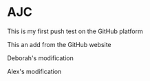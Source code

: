 # AJC

This is my first push test on the GitHub platform

This an add from the GitHub website

Deborah's modification

Alex's modification
